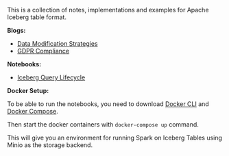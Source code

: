 This is a collection of notes, implementations and examples for Apache Iceberg table format. 

**Blogs:**
- [Data Modification Strategies](./learn/data-modification-strategies.md)
- [GDPR Compliance](./learn/gpdr-compliance.md)

**Notebooks:**
- [Iceberg Query Lifecycle](./notebooks/iceberg_query_lifecycle.ipynb)

**Docker Setup:**

To be able to run the notebooks, you need to download [Docker CLI](https://docs.docker.com/get-started/get-docker/) and [Docker Compose](https://github.com/docker-archive/compose-cli/blob/main/INSTALL.md).

Then start the docker containers with `docker-compose up` command.

This will give you an environment for running Spark on Iceberg Tables using Minio as the storage backend.
